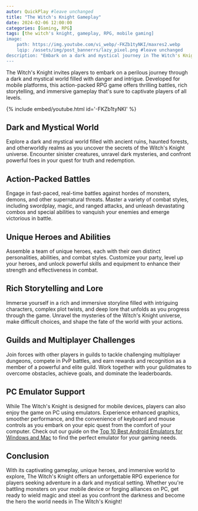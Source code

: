 ```yaml
---
autor: QuickPlay #leave unchanged
title: "The Witch's Knight Gameplay"
date: 2024-02-06 12:00:00
categories: [Gaming, RPG]
tags: [the witch's knight, gameplay, RPG, mobile gaming]
image: 
    path: https://img.youtube.com/vi_webp/-FKZb1tyNKI/maxres2.webp 
    lqip: /assets/img/post_bannerrs/lazy_pixel.png #leave unchanged
description: "Embark on a dark and mystical journey in The Witch's Knight, an action-packed RPG game that plunges players into a world of magic, monsters, and adventure. Discover its captivating gameplay, unique heroes, and how to wield magic and steel to overcome the darkness on both mobile and PC with emulators."
---
```


The Witch's Knight invites players to embark on a perilous journey through a dark and mystical world filled with danger and intrigue. Developed for mobile platforms, this action-packed RPG game offers thrilling battles, rich storytelling, and immersive gameplay that's sure to captivate players of all levels.

{% include embed/youtube.html id='-FKZb1tyNKI' %}

## Dark and Mystical World
Explore a dark and mystical world filled with ancient ruins, haunted forests, and otherworldly realms as you uncover the secrets of the Witch's Knight universe. Encounter sinister creatures, unravel dark mysteries, and confront powerful foes in your quest for truth and redemption.

## Action-Packed Battles
Engage in fast-paced, real-time battles against hordes of monsters, demons, and other supernatural threats. Master a variety of combat styles, including swordplay, magic, and ranged attacks, and unleash devastating combos and special abilities to vanquish your enemies and emerge victorious in battle.

## Unique Heroes and Abilities
Assemble a team of unique heroes, each with their own distinct personalities, abilities, and combat styles. Customize your party, level up your heroes, and unlock powerful skills and equipment to enhance their strength and effectiveness in combat.

## Rich Storytelling and Lore
Immerse yourself in a rich and immersive storyline filled with intriguing characters, complex plot twists, and deep lore that unfolds as you progress through the game. Unravel the mysteries of the Witch's Knight universe, make difficult choices, and shape the fate of the world with your actions.

## Guilds and Multiplayer Challenges
Join forces with other players in guilds to tackle challenging multiplayer dungeons, compete in PvP battles, and earn rewards and recognition as a member of a powerful and elite guild. Work together with your guildmates to overcome obstacles, achieve goals, and dominate the leaderboards.

## PC Emulator Support
While The Witch's Knight is designed for mobile devices, players can also enjoy the game on PC using emulators. Experience enhanced graphics, smoother performance, and the convenience of keyboard and mouse controls as you embark on your epic quest from the comfort of your computer. Check out our guide on the [Top 10 Best Android Emulators for Windows and Mac](https://quickplaymobile.github.io/posts/Top-10-Best-Android-Emulators-for-Windows-and-Mac/) to find the perfect emulator for your gaming needs.

## Conclusion
With its captivating gameplay, unique heroes, and immersive world to explore, The Witch's Knight offers an unforgettable RPG experience for players seeking adventure in a dark and mystical setting. Whether you're battling monsters on your mobile device or forging alliances on PC, get ready to wield magic and steel as you confront the darkness and become the hero the world needs in The Witch's Knight!

